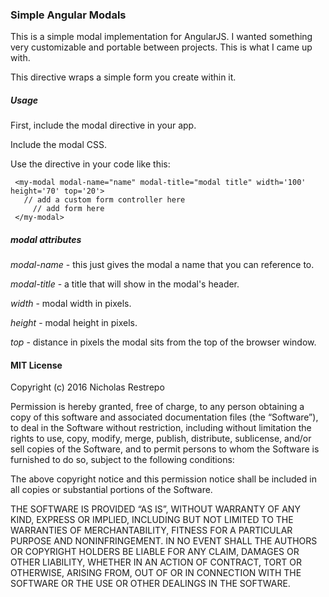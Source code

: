 ### Simple Angular Modals

This is a simple modal implementation for AngularJS. I wanted something very customizable and portable between projects. This is what I came up with.

This directive wraps a simple form you create within it.

##### Usage

First, include the modal directive in your app.

Include the modal CSS.

Use the directive in your code like this:

     <my-modal modal-name="name" modal-title="modal title" width='100' height='70' top='20'>
       // add a custom form controller here
         // add form here
     </my-modal>

##### modal attributes

*modal-name*  - this just gives the modal a name that you can reference to.

*modal-title* - a title that will show in the modal's header.

*width*       - modal width in pixels.

*height*      - modal height in pixels.

*top*         - distance in pixels the modal sits from the top of the browser window.

#### MIT License

Copyright (c) 2016 Nicholas Restrepo

Permission is hereby granted, free of charge, to any person obtaining a copy of this software and associated documentation files (the “Software”), to deal in the Software without restriction, including without limitation the rights to use, copy, modify, merge, publish, distribute, sublicense, and/or sell copies of the Software, and to permit persons to whom the Software is furnished to do so, subject to the following conditions:

The above copyright notice and this permission notice shall be included in all copies or substantial portions of the Software.

THE SOFTWARE IS PROVIDED “AS IS”, WITHOUT WARRANTY OF ANY KIND, EXPRESS OR IMPLIED, INCLUDING BUT NOT LIMITED TO THE WARRANTIES OF MERCHANTABILITY, FITNESS FOR A PARTICULAR PURPOSE AND NONINFRINGEMENT. IN NO EVENT SHALL THE AUTHORS OR COPYRIGHT HOLDERS BE LIABLE FOR ANY CLAIM, DAMAGES OR OTHER LIABILITY, WHETHER IN AN ACTION OF CONTRACT, TORT OR OTHERWISE, ARISING FROM, OUT OF OR IN CONNECTION WITH THE SOFTWARE OR THE USE OR OTHER DEALINGS IN THE SOFTWARE.
